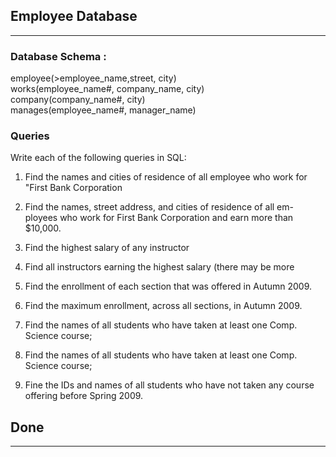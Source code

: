 Employee Database
-----------
-----------

### Database Schema :

  employee(>employee_name,street, city)      
  works(employee_name#, company_name, city)           
  company(company_name#, city)             
  manages(employee_name#, manager_name)                


### Queries

Write each of the following queries in SQL:

1. Find the names and cities of residence of all employee who work for "First Bank Corporation

2. Find the names, street address, and cities of residence of all em-ployees who work for First Bank Corporation and earn more than $10,000.

3. Find the highest salary of any instructor

4. Find all instructors earning the highest salary (there may be more

5. Find the enrollment of each section that was offered in Autumn 2009.

6. Find the maximum enrollment, across all sections, in Autumn 2009.

7. Find the names of all students who have taken at least one Comp. Science course;

8. Find the names of all students who have taken at least one Comp. Science course;

9. Fine the IDs and names of all students who have not taken any course offering before Spring 2009.

Done
--------
--------



